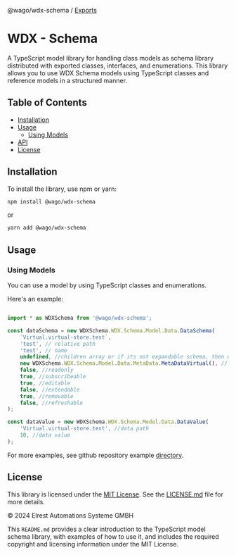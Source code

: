 @wago/wdx-schema / [Exports](modules.md)

# WDX - Schema

A TypeScript model library for handling class models as schema library distributed with exported classes, interfaces, and enumerations. This library allows you to use WDX Schema models using TypeScript classes and reference models in a structured manner.

## Table of Contents

- [Installation](#installation)
- [Usage](#usage)
  - [Using Models](#using-models)
- [API](https://github.com/elrest-cz/wdx-schema/blob/master/docs/modules.md)
- [License](#license)

## Installation

To install the library, use npm or yarn:

```bash
npm install @wago/wdx-schema
```

or

```bash
yarn add @wago/wdx-schema
```

## Usage

### Using Models

You can use a model by using TypeScript classes and enumerations. 

Here's an example:

```typescript

import * as WDXSchema from '@wago/wdx-schema';

const dataSchema = new WDXSchema.WDX.Schema.Model.Data.DataSchema(
    `Virtual.virtual-store.test`,
    'test', // relative path
    'test', // name
    undefined, //children array or if its not expandable schema, then undefined
    new WDXSchema.WDX.Schema.Model.Data.MetaData.MetaDataVirtual(), // metadata of schema see WDXSchema.WDX.Schema.Model.Data.MetaData.MetaDataType enmuration
    false, //readonly
    true, //subscribeable
    true, //editable
    false, //extendable
    true, //removable
    false, //refreshable
);

const dataValue = new WDXSchema.WDX.Schema.Model.Data.DataValue(
    'Virtual.virtual-store.test', //data path
    10, //data value
);
```

For more examples, see github repository example [directory](https://github.com/elrest-cz/wdx-schema/tree/master/examples).

## License

This library is licensed under the [MIT License](https://en.wikipedia.org/wiki/MIT_License). See the [LICENSE.md](https://github.com/elrest-cz/wdx-schema/blob/master/LICENSE.md) file for more details.

© 2024 Elrest Automations Systeme GMBH

This `README.md` provides a clear introduction to the TypeScript model schema library, with examples of how to use it, and includes the required copyright and licensing information under the MIT License.
